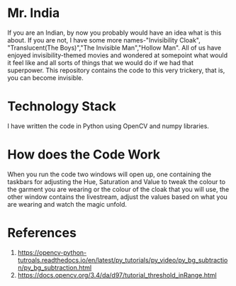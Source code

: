 # Mr. India
If you are an Indian, by now you probably would have an idea what is this about.
If you are not, I have some more names-"Invisibility Cloak", "Translucent(The Boys)","The Invisible Man","Hollow Man".
All of us have enjoyed invisibility-themed movies and wondered at somepoint what would it feel like and all sorts of things that we would do if we had that superpower.
This repository contains the code to this very trickery, that is, you can become invisible.
# Technology Stack
 I have written the code in Python using OpenCV and numpy libraries.
# How does the Code Work
When you run the code two windows will open up, one containing the taskbars for adjusting the Hue, Saturation and Value to tweak the colour to the garment you are wearing or the colour of the cloak that you will use, the other window contains the livestream, adjust the values based on what you are wearing and watch the magic unfold.
# References
1. https://opencv-python-tutroals.readthedocs.io/en/latest/py_tutorials/py_video/py_bg_subtraction/py_bg_subtraction.html
2. https://docs.opencv.org/3.4/da/d97/tutorial_threshold_inRange.html
